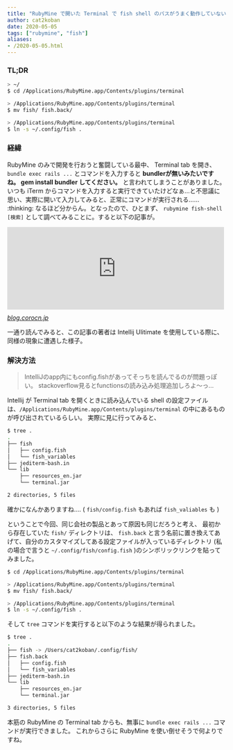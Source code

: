 ```yaml
---
title: "RubyMine で開いた Terminal で fish shell のパスがうまく動作していない"
author: cat2koban
date: 2020-05-05
tags: ["rubymine", "fish"]
aliases:
- /2020-05-05.html
---
```


<h3>TL;DR</h3>

```zsh
> ~/
$ cd /Applications/RubyMine.app/Contents/plugins/terminal

> /Applications/RubyMine.app/Contents/plugins/terminal
$ mv fish/ fish.back/

> /Applications/RubyMine.app/Contents/plugins/terminal
$ ln -s ~/.config/fish .
```

<h3>経緯</h3>

<p>RubyMine のみで開発を行おうと奮闘している最中、 Terminal tab を開き、<code>bundle exec rails ...</code> とコマンドを入力すると <strong>bundlerが無いみたいですね。 gem install bundler してください。</strong> と言われてしまうことがありました。
いつも iTerm からコマンドを入力すると実行できていたけどなぁ...と不思議に思い、実際に開いて入力してみると、正常にコマンドが実行される…… :thinking:
なるほど分からん。となったので、ひとまず、 <code>rubymine fish-shell [検索]</code> として調べてみることに。すると以下の記事が。</p>

<p><iframe src="https://hatenablog-parts.com/embed?url=https%3A%2F%2Fblog.corocn.jp%2Fentry%2F2018%2F05%2F06%2F011547" title="IntelliJ 組み込みterminalでfish-shellを使う - 今日のつちや" class="embed-card embed-blogcard" scrolling="no" frameborder="0" style="display: block; width: 100%; height: 190px; max-width: 500px; margin: 10px 0px;"></iframe><cite class="hatena-citation"><a href="https://blog.corocn.jp/entry/2018/05/06/011547">blog.corocn.jp</a></cite></p>

<p>一通り読んでみると、この記事の著者は Intellij Ulitimate を使用している際に、同様の現象に遭遇した様子。</p>

<h3>解決方法</h3>

> IntelliJのapp内にもconfig.fishがあってそっちを読んでるのが問題っぽい。 stackoverflow見るとfunctionsの読み込み処理追加しろよ〜っ...

Intellij が Terminal tab を開くときに読み込んでいる shell の設定ファイルは、<code>/Applications/RubyMine.app/Contents/plugins/terminal</code> の中にあるものが呼び出されているらしい。
実際に見に行ってみると、</p>

```zsh
$ tree .
.
├── fish
│   ├── config.fish
│   └── fish_variables
├── jediterm-bash.in
└── lib
    ├── resources_en.jar
    └── terminal.jar

2 directories, 5 files
```

<p>確かになんかありますね.... ( <code>fish/config.fish</code> もあれば <code>fish_valiables</code> も )</p>

<p>ということで今回、同じ会社の製品とあって原因も同じだろうと考え、
最初から存在していた <code>fish/</code> ディレクトリは、 <code>fish.back</code> と言う名前に置き換えてあげて、自分のカスタマイズしてある設定ファイルが入っているディレクトリ (私の場合で言うと <code>~/.config/fish/config.fish</code> )のシンボリックリンクを貼ってみました。</p>

```zsh
$ cd /Applications/RubyMine.app/Contents/plugins/terminal

> /Applications/RubyMine.app/Contents/plugins/terminal
$ mv fish/ fish.back/

> /Applications/RubyMine.app/Contents/plugins/terminal
$ ln -s ~/.config/fish .
```

そして <code>tree</code> コマンドを実行すると以下のような結果が得られました。

```zsh
$ tree .
.
├── fish -> /Users/cat2koban/.config/fish/
├── fish.back
│   ├── config.fish
│   └── fish_variables
├── jediterm-bash.in
└── lib
    ├── resources_en.jar
    └── terminal.jar

3 directories, 5 files
```

<p>本筋の RubyMine の Terminal tab からも、無事に <code>bundle exec rails ...</code> コマンドが実行できました。
これからさらに RubyMine を使い倒せそうで何よりですね。</p>
